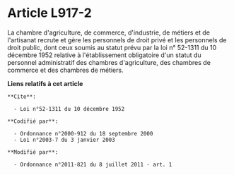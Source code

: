 # Article L917-2

La chambre d'agriculture, de commerce, d'industrie, de métiers et de l'artisanat recrute et gère les personnels de droit
privé et les personnels de droit public, dont ceux soumis au statut prévu par la loi n° 52-1311 du 10 décembre 1952 relative
à l'établissement obligatoire d'un statut du personnel administratif des chambres d'agriculture, des chambres de commerce et
des chambres de métiers.

**Liens relatifs à cet article**

	**Cite**:

	  - Loi n°52-1311 du 10 décembre 1952

	**Codifié par**:

	  - Ordonnance n°2000-912 du 18 septembre 2000
	  - Loi n°2003-7 du 3 janvier 2003

	**Modifié par**:

	  - Ordonnance n°2011-821 du 8 juillet 2011 - art. 1
